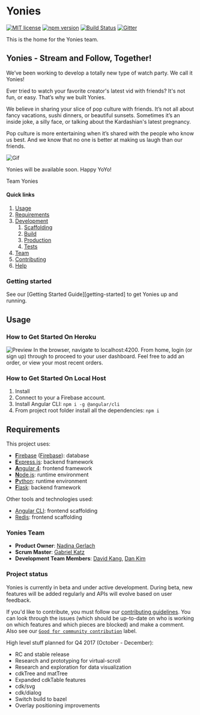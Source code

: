 # Yonies
[![MIT license](http://img.shields.io/badge/license-MIT-lightgrey.svg)](http://opensource.org/licenses/MIT)
[![npm version](https://badge.fury.io/js/%40angular%2Fmaterial.svg)](https://www.npmjs.com/package/%40angular%2Fmaterial)
[![Build Status](https://travis-ci.org/angular/material2.svg?branch=master)](https://travis-ci.org/angular/material2)
[![Gitter](https://badges.gitter.im/angular/material2.svg)](https://gitter.im/angular/material2?utm_source=badge&utm_medium=badge&utm_campaign=pr-badge)

This is the home for the Yonies team.

## Yonies - Stream and Follow, Together! ##
We’ve been working to develop a totally new type of watch party. We call it Yonies!

Ever tried to watch your favorite creator's latest vid with friends? It's not fun, or easy. That’s why we built Yonies.

We believe in sharing your slice of pop culture with friends. It’s not all about fancy vacations, sushi dinners, or beautiful sunsets. Sometimes it’s an inside joke, a silly face, or talking about the Kardashian's latest pregnancy.

Pop culture is more entertaining when it’s shared with the people who know us best. And we know that no one is better at making us laugh than our friends.

![Gif](LINK) 

Yonies will be available soon. Happy YoYo!

Team Yonies

#### Quick links

1. [Usage](#Usage)
1. [Requirements](#requirements)
1. [Development](#development)
    1. [Scaffolding](#scaffolding)
    1. [Build](#build)
    1. [Production](#production)
    1. [Tests](#tests)
1. [Team](#team)
1. [Contributing](#contributing)
1. [Help](#help)


### Getting started

See our [Getting Started Guide][getting-started] to get Yonies up and running.

## Usage ##
### How to Get Started On Heroku
![Preview](LINK) 
In the browser, navigate to localhost:4200. From home, login (or sign up) through to proceed to your user dashboard. Feel free to add an order, or view your most recent orders. 

### How to Get Started On Local Host
1. Install 
2. Connect to your a Firebase account.
2. Install Angular CLI: `npm i -g @angular/cli`
3. From project root folder install all the dependencies: `npm i`

## Requirements ##
This project uses:
* [**F**irebase](http://www.firebase.com) ([Firebase](https://www.firebase.com)): database
* [**E**xpress.js](http://expressjs.com): backend framework
* [**A**ngular 4](https://angular.io): frontend framework
* [**N**ode.js](https://nodejs.org): runtime environment
* [**P**ython](https://www.python.org/): runtime environment
* [**F**lask](http://expressjs.com): backend framework

Other tools and technologies used:
* [Angular CLI](https://cli.angular.io): frontend scaffolding
* [Redis](https://cli.angular.io): frontend scaffolding

### Yonies Team
  - __Product Owner__: [Nadina Gerlach](https://github.com/nadinagerlach)
  - __Scrum Master__: [Gabriel Katz](https://github.com/gabekatz)
  - __Development Team Members__: [David Kang](https://github.com/davidxkang), [Dan Kim](https://github.com/dankim9)

### Project status
Yonies is currently in beta and under active development.
During beta, new features will be added regularly and APIs will evolve based on user feedback.

If you'd like to contribute, you must follow our [contributing guidelines](https://github.com/unexpected-lion/ourglass/blob/master/contributing.md).
You can look through the issues (which should be up-to-date on who is working on which features
and which pieces are blocked) and make a comment.
Also see our [`Good for community contribution`](https://github.com/angular/material2/issues?q=is%3Aissue+is%3Aopen+label%3A%22good+for+community+contribution%22)
label.

High level stuff planned for Q4 2017 (October - December):
* RC and stable release
* Research and prototyping for virtual-scroll
* Research and exploration for data visualization
* cdkTree and matTree
* Expanded cdkTable features
* cdk/svg
* cdk/dialog
* Switch build to bazel
* Overlay positioning improvements
